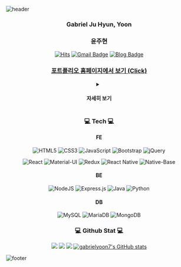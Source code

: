 ![header](https://capsule-render.vercel.app/api?type=waving&&color=gradient&height=100&section=header&fontSize=90)

<div align = "center">
    <h3>Gabriel Ju Hyun, Yoon</h3>
    <h3>윤주현</h3>

[![Hits](https://hits.seeyoufarm.com/api/count/incr/badge.svg?url=https%3A%2F%2Fgithub.com%2Fgabrielyoon7&count_bg=%2379C83D&title_bg=%23555555&icon=&icon_color=%23E7E7E7&title=hits&edge_flat=false)](https://hits.seeyoufarm.com) [![Gmail Badge](https://img.shields.io/badge/Gmail-d14836?style=flat-square&logo=Gmail&logoColor=white&link=mailto:gabrielyoon7@gmail.com)](mailto:gabrielyoon7@gmail.com)
[![Blog Badge](http://img.shields.io/badge/-Blog-green?style=flat-square&link=https://leirbag.tistory.com/)](https://leirbag.tistory.com/)
    

<h3><a href='https://gabrielyoon7.github.io/gabrielyoon7/'>포트폴리오 홈페이지에서 보기 (Click)</a></h3>

<details>
    <summary><h4> 자세히 보기 </h4></summary>

<h3>💻 Best Repository (Public Only) 💻</h3>

 	
[경기대학교 소프트웨어중심대학 SWAIG 홈페이지 (Official)](https://github.com/gabrielyoon7/webp2021)
    
경기대학교 컴퓨터공학심화캡스톤 [기록의달인](https://github.com/gabrielyoon7/GIDAL)
    
경기대학교 분산병렬컴퓨팅연구실 [전기차 충전소 추천앱 : 나만의 플러그](https://github.com/KGU-DCS-LAB/myPlug)

경기대학교 2022-2 SW상상기업 팀 아보카도 프로젝트 : [그룹 활동 지원 서비스 및 채용 연계 플랫폼](https://github.com/KGU-Team-Avocado/avocado-hero-web)

~~[심심해서 만든 지뢰찾기 게임](https://github.com/gabrielyoon7/Minesweeper-by-Python3)~~
    

    
<h3>💻 History 💻</h3>

<details>
    <summary><h4> 2017 ~ 2018 </h4></summary>
    경기대학교 컴퓨터공학부 입학과 동시에 군휴학
</details>

<details>
    <summary><h4> 2020 </h4></summary>
    
`2020.09 ~ 12`<br/>2020-2 경기대학교 감성SW교육센터 SW기초교과 튜터 / Python 
    
`2020.10 ~ 2021.02`<br/>경기대학교 AI컴퓨터공학부 홈페이지 개발팀 ([CS-HOME](https://github.com/KGU-CS-HOME)) 5기 `팀장` 

`2020.12 ~ 2021.02`<br/>[경기대학교 인공지능전공 홈페이지](http://ai.kyonggi.ac.kr) 제작 및 서비스 (CS-HOME)

</details>
    
<details>
    <summary><h4> 2021 </h4></summary>

`2021.03 ~ 12`<br/>경기대학교 감성SW교육센터 SW기초교과 튜터 `대표`<br/>· 2021 진성애교양대학 감성SW교육센터 공로상(`2021.12`)

`2021.03 ~ 12`<br/>경기대학교 AI컴퓨터공학부 홈페이지 개발팀 ([CS-HOME](https://github.com/KGU-CS-HOME)) 6기 `팀장` 
    
`2021.03 ~ 06`<br/>[경기대학교 컴퓨터공학부 홈페이지](http://ai.kyonggi.ac.kr) 사물함 신청 서비스 프로젝트 진행 (CS-HOME)<br/>· 2021-1 경기대학교 BARUN 문제해결 프로젝트 (세.나.페 팀) 우수상

`2021.06 ~ 08`<br/>[경기대학교 소프트웨어중심대학 SWAIG 홈페이지](http://swaig.kyonggi.ac.kr:8080) 제작 및 서비스 (CS-HOME)

`2021.07 ~ `<br/>경기대학교 AI컴퓨터공학부 [분산병렬컴퓨팅연구실](https://github.com/KGU-DCS-LAB) 학부연구생

`2021.09 ~ 12`<br/>[경기대학교 컴퓨터공학부 홈페이지](http://ai.kyonggi.ac.kr) 졸업 요건 분석 서비스 프로젝트 진행 (CS-HOME) <br/>· 2021-2 경기대학교 BARUN 문제해결 프로젝트 (세.나.페 팀) 장려상

</details>


<details>
    <summary><h4> 2022 </h4></summary>

`2022.03 ~ 06`<br/>경기대학교 컴퓨터공학심화캡스톤 [기록의달인 : 차세대 일기 작성 애플리케이션](https://github.com/gabrielyoon7/GIDAL) 
    
`2022.03 ~ 11`<br/>경기대학교 분산병렬컴퓨팅연구실 [전기차 충전소 추천앱 : 나만의 플러그](https://github.com/KGU-DCS-LAB/myPlug)<br/>· 2022 추계 한국정보기술학회 대학생논문경진대회 `은상`(`2022.12`)

`2022.06`<br/>2022년 제 1회 정보처리기사 `합격`

</details>   

    
</details>
    
    
<h3>💻 Tech 💻</h3>

<h4>FE</h4>

![HTML5](https://img.shields.io/badge/html5-%23E34F26.svg?style=for-the-badge&logo=html5&logoColor=white) ![CSS3](https://img.shields.io/badge/css3-%231572B6.svg?style=for-the-badge&logo=css3&logoColor=white) ![JavaScript](https://img.shields.io/badge/javascript-%23323330.svg?style=for-the-badge&logo=javascript&logoColor=%23F7DF1E) ![Bootstrap](https://img.shields.io/badge/bootstrap-%23563D7C.svg?style=for-the-badge&logo=bootstrap&logoColor=white) ![jQuery](https://img.shields.io/badge/jquery-%230769AD.svg?style=for-the-badge&logo=jquery&logoColor=white)

![React](https://img.shields.io/badge/react-%2320232a.svg?style=for-the-badge&logo=react&logoColor=%2361DAFB) ![Material-UI](https://img.shields.io/badge/material%20ui-%230081CB.svg?style=for-the-badge&logo=material-ui&logoColor=white) ![Redux](https://img.shields.io/badge/redux-%23593d88.svg?style=for-the-badge&logo=redux&logoColor=white) ![React Native](https://img.shields.io/badge/react_native-%2320232a.svg?style=for-the-badge&logo=react&logoColor=%2361DAFB) ![Native-Base](https://img.shields.io/badge/native%20base-%230081CB.svg?style=for-the-badge&logo=material-ui&logoColor=white)


<h4>BE</h4>

![NodeJS](https://img.shields.io/badge/node.js-6DA55F?style=for-the-badge&logo=node.js&logoColor=white) ![Express.js](https://img.shields.io/badge/express.js-%23404d59.svg?style=for-the-badge&logo=express&logoColor=%2361DAFB) 
![Java](https://img.shields.io/badge/java-%23ED8B00.svg?style=for-the-badge&logo=java&logoColor=white) ![Python](https://img.shields.io/badge/python-3670A0?style=for-the-badge&logo=python&logoColor=ffdd54)


<h4>DB</h4>

![MySQL](https://img.shields.io/badge/mysql-%2300f.svg?style=for-the-badge&logo=mysql&logoColor=white) ![MariaDB](https://img.shields.io/badge/MariaDB-003545?style=for-the-badge&logo=mariadb&logoColor=white) ![MongoDB](https://img.shields.io/badge/MongoDB-%234ea94b.svg?style=for-the-badge&logo=mongodb&logoColor=white)
    
<h3>💻 Github Stat 💻</h3>
    
![](https://github-profile-summary-cards.vercel.app/api/cards/profile-details?username=gabrielyoon7&theme=github) ![](https://github-profile-summary-cards.vercel.app/api/cards/most-commit-language?username=gabrielyoon7&theme=github) ![](https://github-profile-summary-cards.vercel.app/api/cards/productive-time?username=gabrielyoon7&theme=github&utcOffset=8) [![gabrielyoon7's GitHub stats](https://github-readme-stats.vercel.app/api?username=gabrielyoon7)](https://github.com/anuraghazra/github-readme-stats)

</div>

    
![footer](https://capsule-render.vercel.app/api?type=waving&&color=gradient&height=100&section=footer&fontSize=90)


